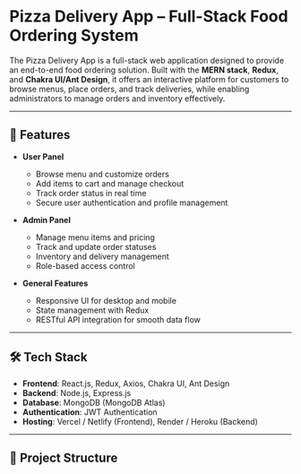 # Pizza Delivery App – Full-Stack Food Ordering System

The Pizza Delivery App is a full-stack web application designed to provide an end-to-end food ordering solution. Built with the **MERN stack**, **Redux**, and **Chakra UI/Ant Design**, it offers an interactive platform for customers to browse menus, place orders, and track deliveries, while enabling administrators to manage orders and inventory effectively.

---

## 🚀 Features
- **User Panel**
  - Browse menu and customize orders  
  - Add items to cart and manage checkout  
  - Track order status in real time  
  - Secure user authentication and profile management  

- **Admin Panel**
  - Manage menu items and pricing  
  - Track and update order statuses  
  - Inventory and delivery management  
  - Role-based access control  

- **General Features**
  - Responsive UI for desktop and mobile  
  - State management with Redux  
  - RESTful API integration for smooth data flow  

---

## 🛠️ Tech Stack
- **Frontend**: React.js, Redux, Axios, Chakra UI, Ant Design  
- **Backend**: Node.js, Express.js  
- **Database**: MongoDB (MongoDB Atlas)  
- **Authentication**: JWT Authentication  
- **Hosting**: Vercel / Netlify (Frontend), Render / Heroku (Backend)  

---

## 📂 Project Structure
